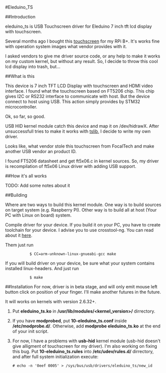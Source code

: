#Eleduino_TS

##Introduction

eleduino_ts is USB Touchscreen driver for Eleduino 7 inch tft lcd display with touchscreen.

Several months ago I bought this [touchscreen](http://www.eleduino.com/7-0-inch-800x480-Hdmi-touch-with-USB-touch-Display-Support-Raspberry-pi-Banana-Pi-Banana-Pro-Beagle-p10442.html) for my RPi B+. It's works fine with operation system images what vendor provides with it.

I asked vendors to give me driver source code, or any help to make it works on my custom kernel, but without any result. So, I decide to throw this cool lcd display into trash, but...

##What is this

This device is 7 inch TFT LCD Display with touchscreen and HDMI video interface. I found what the touchscreen based on FT5206 chip. This chip gives I2C or RS232 interface to communicate with host. But the device connect to host using USB. This action simply provides by STM32 microcontroller.

Ok, so far, so good.

USB HID kernel module catch this device and map it on /dev/hidrawX. After unsuccessfull tries to make it works with [tslib](https://github.com/kergoth/tslib), I decide to write my own driver.

Looks like, what vendor stole this touchscreen from FocalTech and make another USB vendor an product ID.

I found FT5206 datasheet and get ft5x06.c in kernel sources. So, my driver is recompilation of ft5x06 Linux driver with adding USB support.

##How it's all works

TODO: Add some notes about it

##Building

Where are two ways to build this kernel module. One way is to build sources on target system (e.g. Raspberry PI). Other way is to build all at host (Your PC with Linux on board) system.

Compile driver for your device. If you build it on your PC, you have to create toolchain for your device. I advise you to use crosstool-ng. You can read about it [here](http://www.bootc.net/archives/2012/05/26/how-to-build-a-cross-compiler-for-your-raspberry-pi/).

Them just run  

               $ CC=arm-unknown-linux-gnueabi-gcc make

If you will build driver on your device, be sure what your system contains installed linux-headers. And just run

               $ make

##Installation
For now, driver is in beta stage, and will only emit mouse left button click on position of your finger. I'll make another futures in the future.

It will works on kernels with version 2.6.32+.

1. Put **eleduino_ts.ko** in **/usr/lib/modules/<kernel_version>/** dirrectory.
2. If you have **modprobed**, put **10-eleduino_ts.conf** inside **/etc/modprobe.d/**. Otherwise, add **modprobe eleduino_ts.ko** at the end of your init script.
3. For now, I have a problems with **usb-hid** kernel module (usb-hid doesn't give alligment of touchscreen for my driver). I'm also working on fixing this bug. Put **10-eleduino_ts.rules** into **/etc/udev/rules.d/** dirrectory, and after full system initialization execute:

	`# echo -n '0eef 0005' > /sys/bus/usb/drivers/eleduino_ts/new_id`
